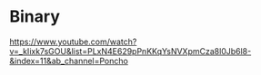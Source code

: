 # Binary

https://www.youtube.com/watch?v=_kIixk7sGOU&list=PLxN4E629pPnKKqYsNVXpmCza8l0Jb6l8-&index=11&ab_channel=Poncho



